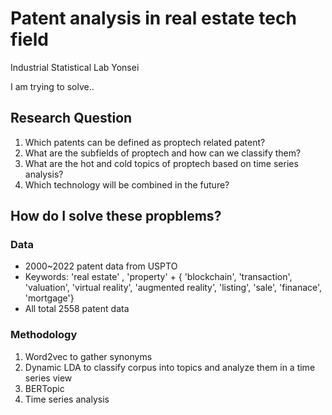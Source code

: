# Patent analysis in real estate tech field 
Industrial Statistical Lab Yonsei

I am trying to solve.. 

## Research Question
1. Which patents can be defined as proptech related patent?
2. What are the subfields of proptech and how can we classify them?
3. What are the hot and cold topics of proptech based on time series analysis?
4. Which technology will be combined in the future? 

## How do I solve these propblems?
### Data
- 2000~2022 patent data from USPTO 
- Keywords: 'real estate' , 'property' + { 'blockchain', 'transaction', 'valuation', 'virtual reality', 'augmented reality', 'listing', 'sale', 'finanace', 'mortgage'}
- All total 2558 patent data

### Methodology
1. Word2vec to gather synonyms 
2. Dynamic LDA to classify corpus into topics and analyze them in a time series view
3. BERTopic
4. Time series analysis
